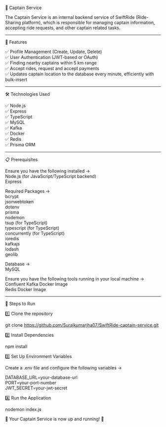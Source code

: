 👤 Captain Service

The Captain Service is an internal backend service of SwiftRide (Ride-Sharing platform), which is responsible for managing captain information, accepting ride requests, and other captain related tasks.

-----------------------------------------------------------------------------------------------------------------------------------------------

🚀 Features

✅ Profile Management (Create, Update, Delete)  
✅ User Authentication (JWT-based or OAuth)  
✅ Finding nearby captains within 5 km range  
✅ Accept rides, request and accept payments  
✅ Updates captain location to the database every minute, efficiently with bulk-insert

-----------------------------------------------------------------------------------------------------------------------------------------------

🛠 Technologies Used

✅ Node.js  
✅ Express  
✅ TypeScript  
✅ MySQL  
✅ Kafka  
✅ Docker  
✅ Redis  
✅ Prisma ORM  

-----------------------------------------------------------------------------------------------------------------------------------------------

📋 Prerequisites  

Ensure you have the following installed ->  
Node.js (for JavaScript/TypeScript backend)  
Express  

Required Packages ->  
bcrypt  
jsonwebtoken  
dotenv  
prisma  
nodemon  
tsup (for TypeScript)  
typescript  (for TypeScript)  
concurrently  (for TypeScript)  
ioredis  
kafkajs  
lodash  
geolib  

Database ->  
MySQL  

Ensure you have the following tools running in your local machine ->  
Confluent Kafka Docker Image  
Redis Docker Image  

-----------------------------------------------------------------------------------------------------------------------------------------------

📌 Steps to Run

1️⃣ Clone the repository

git clone https://github.com/Surajkumarjha07/SwiftRide-captain-service.git

2️⃣ Install Dependencies

npm install

3️⃣ Set Up Environment Variables

Create a .env file and configure the following variables ->  

DATABASE_URL=your-database-url  
PORT=your-port-number  
JWT_SECRET=your-jwt-secret  

4️⃣ Run the Application

nodemon index.js

🚀 Your Captain Service is now up and running! 🎉

